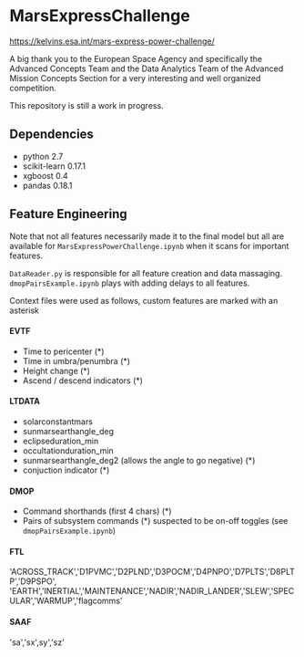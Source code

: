 # MarsExpressChallenge
https://kelvins.esa.int/mars-express-power-challenge/

A big thank you to the European Space Agency and specifically the Advanced Concepts Team and the Data Analytics Team of the Advanced Mission Concepts Section for a very interesting and well organized competition.

This repository is still a work in progress.

## Dependencies
- python 2.7
- scikit-learn 0.17.1
- xgboost 0.4
- pandas 0.18.1

## Feature Engineering
Note that not all features necessarily made it to the final model but all are available for `MarsExpressPowerChallenge.ipynb` when it  scans for important features.

`DataReader.py` is responsible for all feature creation and data massaging. `dmopPairsExample.ipynb` plays with adding delays to all features.

Context files were used as follows, custom features are marked with an asterisk
#### EVTF 
- Time to pericenter (\*)
- Time in umbra/penumbra (\*)
- Height change (\*)
- Ascend / descend indicators (\*)

#### LTDATA
- solarconstantmars
- sunmarsearthangle_deg
- eclipseduration_min
- occultationduration_min
- sunmarsearthangle_deg2 (allows the angle to go negative) (\*)
- conjuction indicator (\*)

#### DMOP
- Command shorthands (first 4 chars) (\*)
- Pairs of subsystem commands (\*) suspected to be on-off toggles (see `dmopPairsExample.ipynb`)

#### FTL
'ACROSS_TRACK','D1PVMC','D2PLND','D3POCM','D4PNPO','D7PLTS','D8PLTP','D9PSPO',
'EARTH','INERTIAL','MAINTENANCE','NADIR','NADIR_LANDER','SLEW','SPECULAR','WARMUP','flagcomms'

#### SAAF
'sa','sx',sy','sz'





